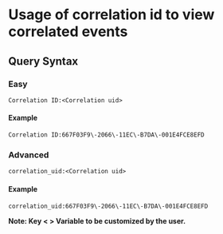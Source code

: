 # Usage of correlation id to view correlated events

## Query Syntax 
### Easy 
```
Correlation ID:<Correlation uid>
```
#### Example
```
Correlation ID:667F03F9\-2066\-11EC\-B7DA\-001E4FCE8EFD
```
### Advanced
```
correlation_uid:<Correlation uid>
```
#### Example
```
correlation_uid:667F03F9\-2066\-11EC\-B7DA\-001E4FCE8EFD
```
**Note: Key < > Variable to be customized by the user.**
